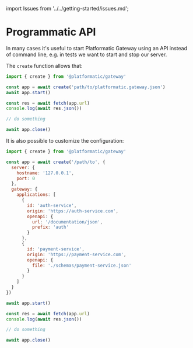 import Issues from '../../getting-started/issues.md';

# Programmatic API

In many cases it's useful to start Platformatic Gateway using an API instead of
command line, e.g. in tests we want to start and stop our server.

The `create` function allows that:

```js
import { create } from '@platformatic/gateway'

const app = await create('path/to/platformatic.gateway.json')
await app.start()

const res = await fetch(app.url)
console.log(await res.json())

// do something

await app.close()
```

It is also possible to customize the configuration:


```js
import { create } from '@platformatic/gateway'

const app = await create('/path/to', {
  server: {
    hostname: '127.0.0.1',
    port: 0
  },
  gateway: {
    applications: [
      {
        id: 'auth-service',
        origin: 'https://auth-service.com',
        openapi: {
          url: '/documentation/json',
          prefix: 'auth'
        }
      },
      {
        id: 'payment-service',
        origin: 'https://payment-service.com',
        openapi: {
          file: './schemas/payment-service.json'
        }
      }
    ]
  }
})

await app.start()

const res = await fetch(app.url)
console.log(await res.json())

// do something

await app.close()
```

<Issues />
